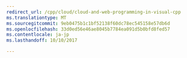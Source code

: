 ```yaml
---
redirect_url: /cpp/cloud/cloud-and-web-programming-in-visual-cpp
ms.translationtype: MT
ms.sourcegitcommit: 9eb0475b1c1bf52138f60dc78ec545158e57db6d
ms.openlocfilehash: 33d0ed56e46ae8045b7784ea091d5b0bfd8fed57
ms.contentlocale: ja-jp
ms.lasthandoff: 10/10/2017

---
```


